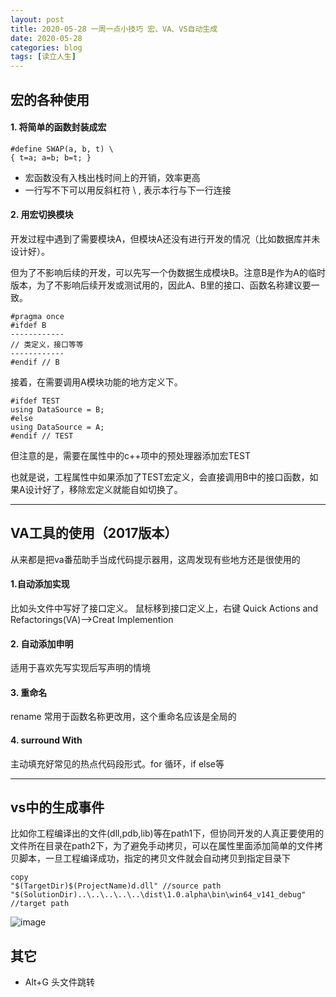 ```yaml
---
layout: post
title: 2020-05-28 一周一点小技巧 宏、VA、VS自动生成
date: 2020-05-28
categories: blog
tags: [读立人生]
---
```

## 宏的各种使用
####  1. 将简单的函数封装成宏

```
#define SWAP(a, b, t) \
{ t=a; a=b; b=t; }
```
- 宏函数没有入栈出栈时间上的开销，效率更高
- 一行写不下可以用反斜杠符 \\ , 表示本行与下一行连接

#### 2. 用宏切换模块

开发过程中遇到了需要模块A，但模块A还没有进行开发的情况（比如数据库并未设计好）。

但为了不影响后续的开发，可以先写一个伪数据生成模块B。注意B是作为A的临时版本，为了不影响后续开发或测试用的，因此A、B里的接口、函数名称建议要一致。

```
#pragma once
#ifdef B
------------
// 类定义，接口等等
------------
#endif // B

```
接着，在需要调用A模块功能的地方定义下。
```
#ifdef TEST
using DataSource = B;
#else
using DataSource = A;
#endif // TEST
```
但注意的是，需要在属性中的c++项中的预处理器添加宏TEST


也就是说，工程属性中如果添加了TEST宏定义，会直接调用B中的接口函数，如果A设计好了，移除宏定义就能自如切换了。

---

## VA工具的使用（2017版本）
从来都是把va番茄助手当成代码提示器用，这周发现有些地方还是很使用的

#### 1.自动添加实现
比如头文件中写好了接口定义。
鼠标移到接口定义上，右键
Quick Actions and Refactorings(VA)-->Creat Implemention
#### 2. 自动添加申明
适用于喜欢先写实现后写声明的情境
#### 3. 重命名
rename
常用于函数名称更改用，这个重命名应该是全局的
#### 4. surround With
主动填充好常见的热点代码段形式。for 循环，if else等


---
## vs中的生成事件

比如你工程编译出的文件(dll,pdb,lib)等在path1下，但协同开发的人真正要使用的文件所在目录在path2下，为了避免手动拷贝，可以在属性里面添加简单的文件拷贝脚本，一旦工程编译成功，指定的拷贝文件就会自动拷贝到指定目录下

```
copy 
"$(TargetDir)$(ProjectName)d.dll" //source path
"$(SolutionDir)..\..\..\..\..\dist\1.0.alpha\bin\win64_v141_debug" //target path
```

![image](https://note.youdao.com/yws/res/14566/E9BDFA0B7B4F45F29CAD1608C890A7B6)

## 其它
- Alt+G 头文件跳转




